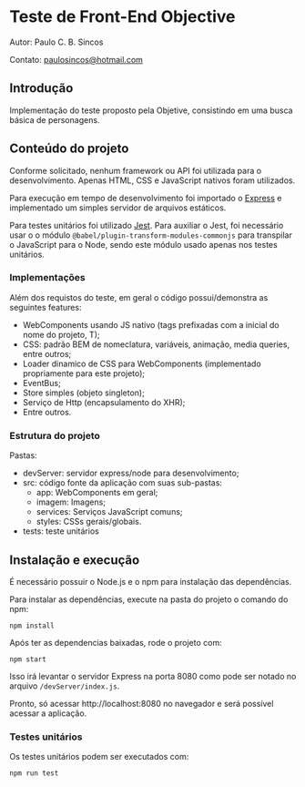 # Teste de Front-End Objective

Autor: Paulo C. B. Sincos

Contato: [paulosincos@hotmail.com](mailto:paulosincos@hotmail.com)

## Introdução

Implementação do teste proposto pela Objetive, consistindo em uma busca básica de personagens.

## Conteúdo do projeto

Conforme solicitado, nenhum framework ou API foi utilizada para o desenvolvimento. Apenas HTML, CSS e JavaScript nativos foram utilizados.

Para execução em tempo de desenvolvimento foi importado o [Express](https://expressjs.com/) e implementado um simples servidor de arquivos estáticos.

Para testes unitários foi utilizado [Jest](https://jestjs.io/). Para auxiliar o Jest, foi necessário usar o o módulo `@babel/plugin-transform-modules-commonjs` para transpilar o JavaScript para o Node, sendo este módulo usado apenas nos testes unitários.

### Implementações

Além dos requistos do teste, em geral o código possui/demonstra as seguintes features:

- WebComponents usando JS nativo (tags prefixadas com a inicial do nome do projeto, T);
- CSS: padrão BEM de nomeclatura, variáveis, animação, media queries, entre outros;
- Loader dinamico de CSS para WebComponents (implementado propriamente para este projeto);
- EventBus;
- Store simples (objeto singleton);
- Serviço de Http (encapsulamento do XHR);
- Entre outros.

### Estrutura do projeto

Pastas:

- devServer: servidor express/node para desenvolvimento;
- src: código fonte da aplicação com suas sub-pastas:
  - app: WebComponents em geral;
  - imagem: Imagens;
  - services: Serviços JavaScript comuns;
  - styles: CSSs gerais/globais.
- tests: teste unitários

## Instalação e execução

É necessário possuir o Node.js e o npm para instalação das dependências.

Para instalar as dependências, execute na pasta do projeto o comando do npm:
```
npm install
```

Após ter as dependencias baixadas, rode o projeto com:

```
npm start
```

Isso irá levantar o servidor Express na porta 8080 como pode ser notado no arquivo `/devServer/index.js`.

Pronto, só acessar http://localhost:8080 no navegador e será possível acessar a aplicação.

### Testes unitários

Os testes unitários podem ser executados com:

```
npm run test
```
